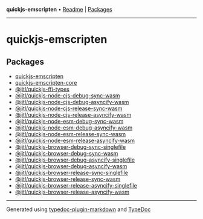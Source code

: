 **quickjs-emscripten** • [Readme](README.md) \| [Packages](packages.md)

***

# quickjs-emscripten

## Packages

- [quickjs-emscripten](quickjs-emscripten/README.md)
- [quickjs-emscripten-core](quickjs-emscripten-core/README.md)
- [@jitl/quickjs-ffi-types](@jitl/quickjs-ffi-types/README.md)
- [@jitl/quickjs-node-cjs-debug-sync-wasm](@jitl/quickjs-node-cjs-debug-sync-wasm/README.md)
- [@jitl/quickjs-node-cjs-debug-asyncify-wasm](@jitl/quickjs-node-cjs-debug-asyncify-wasm/README.md)
- [@jitl/quickjs-node-cjs-release-sync-wasm](@jitl/quickjs-node-cjs-release-sync-wasm/README.md)
- [@jitl/quickjs-node-cjs-release-asyncify-wasm](@jitl/quickjs-node-cjs-release-asyncify-wasm/README.md)
- [@jitl/quickjs-node-esm-debug-sync-wasm](@jitl/quickjs-node-esm-debug-sync-wasm/README.md)
- [@jitl/quickjs-node-esm-debug-asyncify-wasm](@jitl/quickjs-node-esm-debug-asyncify-wasm/README.md)
- [@jitl/quickjs-node-esm-release-sync-wasm](@jitl/quickjs-node-esm-release-sync-wasm/README.md)
- [@jitl/quickjs-node-esm-release-asyncify-wasm](@jitl/quickjs-node-esm-release-asyncify-wasm/README.md)
- [@jitl/quickjs-browser-debug-sync-singlefile](@jitl/quickjs-browser-debug-sync-singlefile/README.md)
- [@jitl/quickjs-browser-debug-sync-wasm](@jitl/quickjs-browser-debug-sync-wasm/README.md)
- [@jitl/quickjs-browser-debug-asyncify-singlefile](@jitl/quickjs-browser-debug-asyncify-singlefile/README.md)
- [@jitl/quickjs-browser-debug-asyncify-wasm](@jitl/quickjs-browser-debug-asyncify-wasm/README.md)
- [@jitl/quickjs-browser-release-sync-singlefile](@jitl/quickjs-browser-release-sync-singlefile/README.md)
- [@jitl/quickjs-browser-release-sync-wasm](@jitl/quickjs-browser-release-sync-wasm/README.md)
- [@jitl/quickjs-browser-release-asyncify-singlefile](@jitl/quickjs-browser-release-asyncify-singlefile/README.md)
- [@jitl/quickjs-browser-release-asyncify-wasm](@jitl/quickjs-browser-release-asyncify-wasm/README.md)

***

Generated using [typedoc-plugin-markdown](https://www.npmjs.com/package/typedoc-plugin-markdown) and [TypeDoc](https://typedoc.org/)
